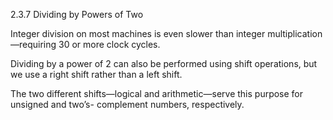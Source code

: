 2.3.7
Dividing by Powers of Two

Integer division on most machines is even slower than integer multiplication—requiring 30 or more clock cycles. 

Dividing by a power of 2 can also be performed using shift operations, 
but we use a right shift rather than a left shift. 

The two different shifts—logical and arithmetic—serve this purpose for unsigned and two’s- complement numbers, respectively.